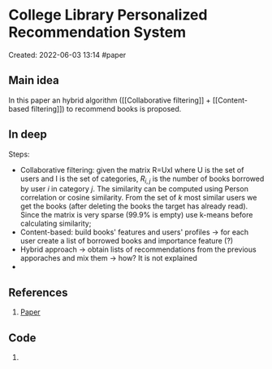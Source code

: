 # College Library Personalized Recommendation System
Created: 2022-06-03 13:14
#paper
## Main idea
In this paper an hybrid algorithm ([[Collaborative filtering]] + [[Content-based filtering]]) to recommend books is proposed.
## In deep

Steps:
- Collaborative filtering: given the matrix R=UxI where U is the set of users and I is the set of categories, $R_{i,j}$ is the number of books borrowed by user *i* in category *j*. The similarity can be computed using Person correlation or cosine similarity. From the set of *k* most similar users we get the books (after deleting the books the target has already read). Since the matrix is very sparse (99.9% is empty) use k-means before calculating similarity; 
- Content-based: build books' features and users' profiles -> for each user create a list of borrowed books and importance feature (?)
- Hybrid approach -> obtain lists of recommendations from the previous apporaches and mix them -> how? It is not explained
- 
## References
1. [Paper](https://www.sciencedirect.com/science/article/pii/S2212827119307401) 

## Code
1. 

